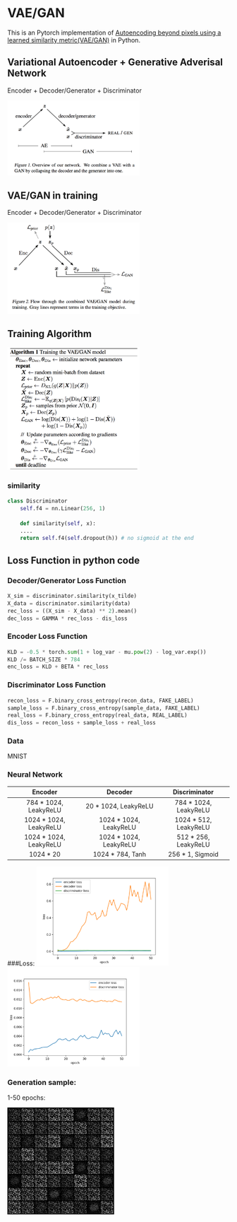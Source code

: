 # VAE/GAN

This is an Pytorch implementation of [Autoencoding beyond pixels using a learned similarity metric(VAE/GAN)](https://arxiv.org/abs/1512.09300) in Python.

## Variational Autoencoder + Generative Adverisal Network

Encoder + Decoder/Generator + Discriminator

<img src="https://github.com/edchengg/VAE_GAN/blob/master/imgs/vaegan.png" width="300">

## VAE/GAN in training

Encoder + Decoder/Generator + Discriminator

<img src="https://github.com/edchengg/VAE_GAN/blob/master/imgs/vaegant.png" width="300">

## Training Algorithm

<img src="https://github.com/edchengg/VAE_GAN/blob/master/imgs/algo.png" width="300">

### similarity

```python
class Discriminator
	self.f4 = nn.Linear(256, 1)

	def similarity(self, x):
	....
	return self.f4(self.dropout(h)) # no sigmoid at the end
```

## Loss Function in python code

### Decoder/Generator Loss Function
```python
X_sim = discriminator.similarity(x_tilde)
X_data = discriminator.similarity(data)
rec_loss = ((X_sim - X_data) ** 2).mean()
dec_loss = GAMMA * rec_loss - dis_loss
```

### Encoder Loss Function
```python
KLD = -0.5 * torch.sum(1 + log_var - mu.pow(2) - log_var.exp())
KLD /= BATCH_SIZE * 784
enc_loss = KLD + BETA * rec_loss
```

### Discriminator Loss Function
```python
recon_loss = F.binary_cross_entropy(recon_data, FAKE_LABEL)
sample_loss = F.binary_cross_entropy(sample_data, FAKE_LABEL)
real_loss = F.binary_cross_entropy(real_data, REAL_LABEL)
dis_loss = recon_loss + sample_loss + real_loss
```

### Data
MNIST

### Neural Network

| Encoder       | Decoder          | Discriminator  |
| :-------------: |:-------------:| :-----:|
| 784 * 1024, LeakyReLU | 20 * 1024, LeakyReLU | 784 * 1024, LeakyReLU  |
| 1024 * 1024, LeakyReLU | 1024 * 1024, LeakyReLU | 1024 * 512, LeakyReLU  |
| 1024 * 1024, LeakyReLU | 1024 * 1024, LeakyReLU | 512 * 256, LeakyReLU |
| 1024 * 20 | 1024 * 784, Tanh | 256 * 1, Sigmoid |

###Loss:
<img src="https://github.com/edchengg/VAE_GAN/blob/master/imgs/Figure_1.png" width="300">
<img src="https://github.com/edchengg/VAE_GAN/blob/master/imgs/Figure_2.png" width="300">

### Generation sample:

1-50 epochs:

![Alt Text](https://github.com/edchengg/VAE_GAN/blob/master/imgs/result.gif)